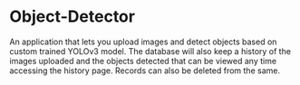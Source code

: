 # Object-Detector
An application that lets you upload images and detect objects based on custom trained YOLOv3 model. The database will also keep a history of the images uploaded and the objects detected that can be viewed any time accessing the history page. Records can also be deleted from the same.
